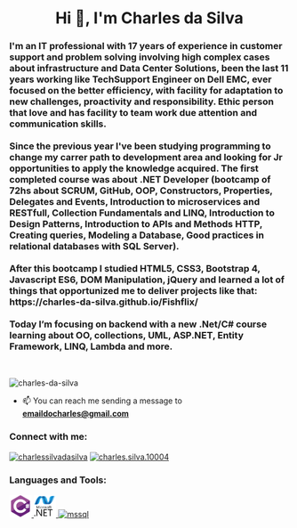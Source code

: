 <h1 align="center">Hi 👋, I'm Charles da Silva</h1>
<h3 align="left">I'm an IT professional with 17 years of experience in customer support and problem solving involving high complex cases about infrastructure and Data Center Solutions, been the last 11 years working like TechSupport Engineer on Dell EMC, ever focused on the better efficiency, with facility for adaptation to new challenges, proactivity and responsibility. Ethic person that love and has facility to team work due attention and communication skills. 
<br><br>
Since the previous year I've been studying programming to change my carrer path to development area and looking for Jr opportunities to apply the knowledge acquired. The first completed course was about .NET Developer (bootcamp of 72hs about SCRUM, GitHub, OOP, Constructors, Properties, Delegates and Events, Introduction to microservices and RESTfull, Collection Fundamentals and LINQ, Introduction to Design Patterns, Introduction to APIs and Methods HTTP, Creating queries, Modeling a Database, Good practices in relational databases with SQL Server). 
<br><br>
After this bootcamp I studied HTML5, CSS3, Bootstrap 4, Javascript ES6, DOM Manipulation, jQuery and learned a lot of things that opportunized me to deliver projects like that: https://charles-da-silva.github.io/Fishflix/
<br><br>
Today I’m focusing on backend with a new .Net/C# course learning about OO, collections, UML, ASP.NET, Entity Framework, LINQ, Lambda and more.</h3>
  
<br>

<p align="left"> <img src="https://komarev.com/ghpvc/?username=charles-da-silva&label=Profile%20views&color=0e75b6&style=flat" alt="charles-da-silva" /> </p>

- 📫 You can reach me sending a message to **emaildocharles@gmail.com**

<h3 align="left">Connect with me:</h3>
<p align="left">
<a href="https://linkedin.com/in/charlessilvadasilva" target="blank"><img align="center" src="https://raw.githubusercontent.com/rahuldkjain/github-profile-readme-generator/master/src/images/icons/Social/linked-in-alt.svg" alt="charlessilvadasilva" height="30" width="40" /></a>
<a href="https://fb.com/charles.silva.10004" target="blank"><img align="center" src="https://raw.githubusercontent.com/rahuldkjain/github-profile-readme-generator/master/src/images/icons/Social/facebook.svg" alt="charles.silva.10004" height="30" width="40" /></a>
</p>

<h3 align="left">Languages and Tools:</h3>
<p align="left"> <a href="https://www.w3schools.com/cs/" target="_blank" rel="noreferrer"> <img src="https://raw.githubusercontent.com/devicons/devicon/master/icons/csharp/csharp-original.svg" alt="csharp" width="40" height="40"/> </a> <a href="https://dotnet.microsoft.com/" target="_blank" rel="noreferrer"> <img src="https://raw.githubusercontent.com/devicons/devicon/master/icons/dot-net/dot-net-original-wordmark.svg" alt="dotnet" width="40" height="40"/> </a> <a href="https://www.microsoft.com/en-us/sql-server" target="_blank" rel="noreferrer"> <img src="https://www.svgrepo.com/show/303229/microsoft-sql-server-logo.svg" alt="mssql" width="40" height="40"/> </a> </p>
